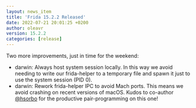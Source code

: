 ```yaml
---
layout: news_item
title: 'Frida 15.2.2 Released'
date: 2022-07-21 20:01:25 +0200
author: oleavr
version: 15.2.2
categories: [release]
---
```


Two more improvements, just in time for the weekend:

- darwin: Always host system session locally. In this way we avoid needing to
  write our frida-helper to a temporary file and spawn it just to use the system
  session (PID 0).
- darwin: Rework frida-helper IPC to avoid Mach ports. This means we avoid
  crashing on recent versions of macOS. Kudos to co-author [@hsorbo][] for the
  productive pair-programming on this one!


[@hsorbo]: https://twitter.com/hsorbo
